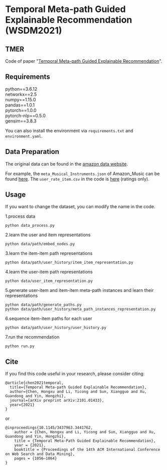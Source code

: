 # Temporal Meta-path Guided Explainable Recommendation (WSDM2021)

## TMER
Code of paper "[Temporal Meta-path Guided Explainable Recommendation](https://arxiv.org/pdf/2101.01433.pdf)".


## Requirements
python==3.6.12 <br>  networkx==2.5 <br> numpy==1.15.0 <br> pandas==1.0.1 <br> pytorch==1.0.0 <br> pytorch-nlp==0.5.0
<br>gensim==3.8.3

You can also install the environment via `requirements.txt` and `environment.yaml`.


## Data Preparation
The original data can be found in the [amazon data website](https://nijianmo.github.io/amazon/index.html). 

For example, the `meta_Musical_Instruments.json` of Amazon_Music can be found [here](https://forms.gle/UEkkJs69e7Z5A5Ps9).
The `user_rate_item.csv` in the code is [here](http://deepyeti.ucsd.edu/jianmo/amazon/categoryFilesSmall/Musical_Instruments.csv) (ratings only).


## Usage
If you want to change the dataset, you can modify the name in the code.

1.process data

`python data_process.py`

2.learn the user and item representations

`python data/path/embed_nodes.py`

3.learn the item-item path representations

`python data/path/user_history/item_item_representation.py`

4.learn the user-item path representations

`python data/user_item_representation.py`

5.generate user-item and item-item meta-path instances and learn their representations

`python data/path/generate_paths.py`<br>
`python data/path/user_history/meta_path_instances_representation.py`

6.sequence item-item paths for each user

`python data/path/user_history/user_history.py`

7.run the recommendation

`python run.py`


## Cite
If you find this code useful in your research, please consider citing:
```
@article{chen2021temporal,
  title={Temporal Meta-path Guided Explainable Recommendation},
  author={Chen, Hongxu and Li, Yicong and Sun, Xiangguo and Xu, Guandong and Yin, Hongzhi},
  journal={arXiv preprint arXiv:2101.01433},
  year={2021}
}
```
or

```
@inproceedings{10.1145/3437963.3441762,
	author = {Chen, Hongxu and Li, Yicong and Sun, Xiangguo and Xu, Guandong and Yin, Hongzhi},
	title = {Temporal Meta-Path Guided Explainable Recommendation},
	year = {2021},
	booktitle = {Proceedings of the 14th ACM International Conference on Web Search and Data Mining},
	pages = {1056–1064}
}
```

